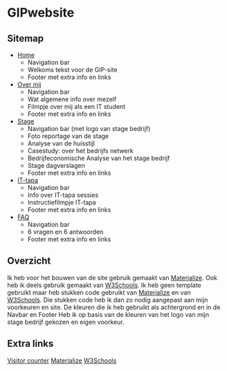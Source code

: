 # GIPwebsite

## Sitemap
- [Home](https://michielve-immalle.github.io/GIPwebsite/index.html)
  * Navigation bar
  * Welkoms tekst voor de GIP-site
  * Footer met extra info en links
- [Over mij](https://michielve-immalle.github.io/GIPwebsite/about.html)
  * Navigation bar
  * Wat algemene info over mezelf
  * Filmpje over mij als een IT student
  * Footer met extra info en links
- [Stage](https://michielve-immalle.github.io/GIPwebsite/stage.html)
  * Navigation bar (met logo van stage bedrijf)
  * Foto reportage van de stage
  * Analyse van de huisstijl
  * Casestudy: over het bedrijfs netwerk
  * Bedrijfeconomische Analyse van het stage bedrijf
  * Stage dagverslagen
  * Footer met extra info en links
- [IT-tapa](https://michielve-immalle.github.io/GIPwebsite/ittapa.html)
  * Navigation bar
  * Info over IT-tapa sessies
  * Instructiefilmpje IT-tapa
  * Footer met extra info en links
- [FAQ](https://michielve-immalle.github.io/GIPwebsite/faq.html)
  * Navigation bar
  * 6 vragen en 6 antwoorden
  * Footer met extra info en links
  
## Overzicht
Ik heb voor het bouwen van de site gebruik gemaakt van [Materialize](http://materializecss.com/). Ook heb ik deels gebruik gemaakt van
[W3Schools](https://www.w3schools.com/css/default.asp). Ik heb geen template gebruikt maar heb stukken code gebruikt van [Materialize](http://materializecss.com/) en van [W3Schools](https://www.w3schools.com/css/default.asp). Die stukken code heb ik dan zo nodig aangepast aan mijn voorkeuren en site. De kleuren die ik heb gebruikt als achtergrond en in de Navbar en Footer Heb ik op basis van de kleuren van het logo van mijn stage bedrijf gekozen en eigen voorkeur.

## Extra links
[Visitor counter](https://www.freecounterstat.com)
[Materialize](http://materializecss.com/)
[W3Schools](https://www.w3schools.com/css/default.asp)
